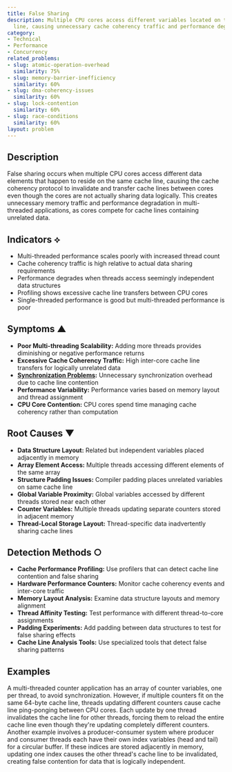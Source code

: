 ```yaml
---
title: False Sharing
description: Multiple CPU cores access different variables located on the same cache
  line, causing unnecessary cache coherency traffic and performance degradation.
category:
- Technical
- Performance
- Concurrency
related_problems:
- slug: atomic-operation-overhead
  similarity: 75%
- slug: memory-barrier-inefficiency
  similarity: 60%
- slug: dma-coherency-issues
  similarity: 60%
- slug: lock-contention
  similarity: 60%
- slug: race-conditions
  similarity: 60%
layout: problem
---
```


## Description

False sharing occurs when multiple CPU cores access different data elements that happen to reside on the same cache line, causing the cache coherency protocol to invalidate and transfer cache lines between cores even though the cores are not actually sharing data logically. This creates unnecessary memory traffic and performance degradation in multi-threaded applications, as cores compete for cache lines containing unrelated data.

## Indicators ⟡

- Multi-threaded performance scales poorly with increased thread count
- Cache coherency traffic is high relative to actual data sharing requirements
- Performance degrades when threads access seemingly independent data structures
- Profiling shows excessive cache line transfers between CPU cores
- Single-threaded performance is good but multi-threaded performance is poor

## Symptoms ▲

- **Poor Multi-threading Scalability:** Adding more threads provides diminishing or negative performance returns
- **Excessive Cache Coherency Traffic:** High inter-core cache line transfers for logically unrelated data
- **[Synchronization Problems](synchronization-problems.md):** Unnecessary synchronization overhead due to cache line contention
- **Performance Variability:** Performance varies based on memory layout and thread assignment
- **CPU Core Contention:** CPU cores spend time managing cache coherency rather than computation

## Root Causes ▼

- **Data Structure Layout:** Related but independent variables placed adjacently in memory
- **Array Element Access:** Multiple threads accessing different elements of the same array
- **Structure Padding Issues:** Compiler padding places unrelated variables on same cache line
- **Global Variable Proximity:** Global variables accessed by different threads stored near each other
- **Counter Variables:** Multiple threads updating separate counters stored in adjacent memory
- **Thread-Local Storage Layout:** Thread-specific data inadvertently sharing cache lines

## Detection Methods ○

- **Cache Performance Profiling:** Use profilers that can detect cache line contention and false sharing
- **Hardware Performance Counters:** Monitor cache coherency events and inter-core traffic
- **Memory Layout Analysis:** Examine data structure layouts and memory alignment
- **Thread Affinity Testing:** Test performance with different thread-to-core assignments
- **Padding Experiments:** Add padding between data structures to test for false sharing effects
- **Cache Line Analysis Tools:** Use specialized tools that detect false sharing patterns

## Examples

A multi-threaded counter application has an array of counter variables, one per thread, to avoid synchronization. However, if multiple counters fit on the same 64-byte cache line, threads updating different counters cause cache line ping-ponging between CPU cores. Each update by one thread invalidates the cache line for other threads, forcing them to reload the entire cache line even though they're updating completely different counters. Another example involves a producer-consumer system where producer and consumer threads each have their own index variables (head and tail) for a circular buffer. If these indices are stored adjacently in memory, updating one index causes the other thread's cache line to be invalidated, creating false contention for data that is logically independent.